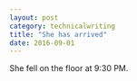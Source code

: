 ```yaml
---
layout: post
category: technicalwriting
title: "She has arrived"
date: 2016-09-01
---
```


She fell on the floor at 9:30 PM.
